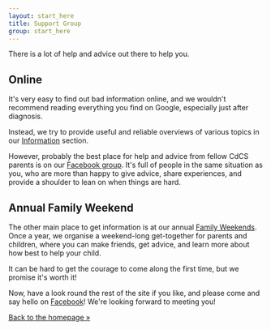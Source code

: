 ```yaml
---
layout: start_here
title: Support Group
group: start_here
---
```


There is a lot of help and advice out there to help you.

## Online

It's very easy to find out bad information online, and we wouldn't recommend reading
everything you find on Google, especially just after diagnosis.

Instead, we try to provide useful and reliable overviews of various topics in our 
[Information](/information/index.html) section.

However, probably the best place for help and advice from fellow CdCS parents is on our
[Facebook group](https://www.facebook.com/groups/cdcssguk/). It's full of people
in the same situation as you, who are more than happy to give advice, share experiences,
and provide a shoulder to lean on when things are hard.
 
## Annual Family Weekend

The other main place to get information is at our annual [Family Weekends](/familyweekends/index.html).
Once a year, we organise a weekend-long get-together for parents and children, where you 
can make friends, get advice, and learn more about how best to help your child.

It can be hard to get the courage to come along the first time, but we promise it's worth it!

Now, have a look round the rest of the site if you like, and please come 
and say hello on [Facebook](https://www.facebook.com/groups/cdcssguk/)! We're looking forward
to meeting you!

<a href='/index.html' class='btn'>Back to the homepage &raquo;</a>